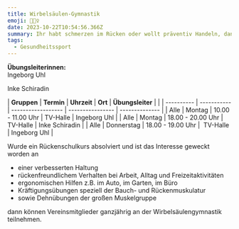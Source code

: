```yaml
---
title: Wirbelsäulen-Gymnastik
emoji: 🏋🏼‍♀️
date: 2023-10-22T10:54:56.366Z
summary: Ihr habt schmerzen im Rücken oder wollt präventiv Handeln, dann komm vorbei!
tags:
  - Gesundheitssport
---
```

**Übungsleiterinnen:**\
Ingeborg Uhl 

Inke Schiradin



| **Gruppen** | **Termin** | **Uhrzeit** | **Ort**            | **Übungsleiter** |                |
| ---------- | ----------- | ------------------ | ---------------- | -------------- |
| A﻿lle      | Montag      | 1﻿0.00 - 11.00 Uhr | TV-Halle         | ﻿Ingeborg Uhl  |
| A﻿lle      | M﻿ontag     | 18.00 - 20.00 Uhr  | TV-Halle         | Inke Schiradin |
| A﻿lle      | D﻿onnerstag | 18.00 - 19.00 Uhr  |  TV-Halle        | Ingeborg Uhl   |


Wurde ein Rückenschulkurs absolviert und ist das Interesse geweckt worden an

* einer verbesserten Haltung
* rückenfreundlichem Verhalten bei Arbeit, Alltag und Freizeitaktivitäten
* ergonomischen Hilfen z.B. im Auto, im Garten, im Büro
* Kräftigungsübungen speziell der Bauch- und Rückenmuskulatur
* sowie Dehnübungen der großen Muskelgruppe



dann können Vereinsmitglieder ganzjährig an der Wirbelsäulengymnastik teilnehmen.